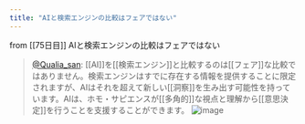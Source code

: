 ```yaml
---
title: "AIと検索エンジンの比較はフェアではない"
---
```


from [[75日目]]
AIと検索エンジンの比較はフェアではない
> [@Qualia_san](https://twitter.com/Qualia_san/status/1630987268470231042?s=20): [[AI]]を[[検索エンジン]]と比較するのは[[フェア]]な比較ではありません。検索エンジンはすでに存在する情報を提供することに限定されますが、AIはそれを超えて新しい[[洞察]]を生み出す可能性を持っています。AIは、ホモ・サピエンスが[[多角的]]な視点と理解から[[意思決定]]を行うことを支援することができます。
> ![image](https://pbs.twimg.com/media/FqJuH79acAAzu4a.png)

